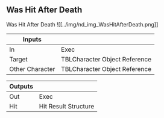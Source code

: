 ## Was Hit After Death
Was Hit After Death
![[../img/nd_img_WasHitAfterDeath.png]]

|Inputs||
|--|--|
| In | Exec |
| Target | TBLCharacter Object Reference |
| Other Character | TBLCharacter Object Reference |

|Outputs||
|--|--|
| Out | Exec |
| Hit | Hit Result Structure |
